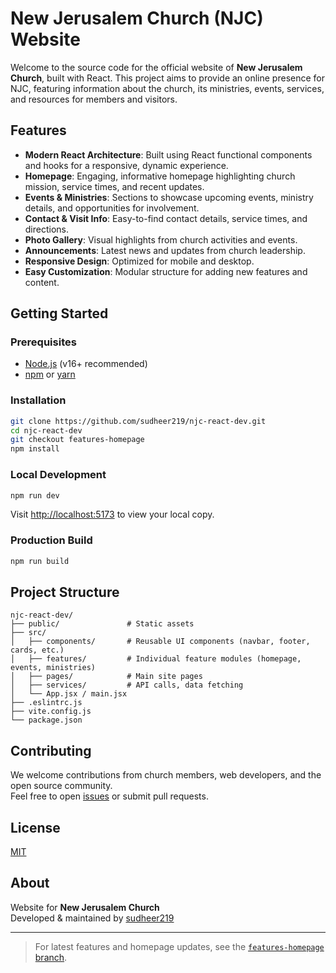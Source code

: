 # New Jerusalem Church (NJC) Website

Welcome to the source code for the official website of **New Jerusalem Church**, built with React. This project aims to provide an online presence for NJC, featuring information about the church, its ministries, events, services, and resources for members and visitors.

## Features

- **Modern React Architecture**: Built using React functional components and hooks for a responsive, dynamic experience.
- **Homepage**: Engaging, informative homepage highlighting church mission, service times, and recent updates.
- **Events & Ministries**: Sections  to showcase upcoming events, ministry details, and opportunities for involvement.
- **Contact & Visit Info**: Easy-to-find contact details, service times, and directions.
- **Photo Gallery**: Visual highlights from church activities and events.
- **Announcements**: Latest news and updates from church leadership.
- **Responsive Design**: Optimized for mobile and desktop.
- **Easy Customization**: Modular structure for adding new features and content.

## Getting Started

### Prerequisites

- [Node.js](https://nodejs.org/) (v16+ recommended)
- [npm](https://www.npmjs.com/) or [yarn](https://yarnpkg.com/)

### Installation

```bash
git clone https://github.com/sudheer219/njc-react-dev.git
cd njc-react-dev
git checkout features-homepage
npm install
```

### Local Development

```bash
npm run dev
```

Visit [http://localhost:5173](http://localhost:5173) to view your local copy.

### Production Build

```bash
npm run build
```

## Project Structure

```
njc-react-dev/
├── public/               # Static assets
├── src/
│   ├── components/       # Reusable UI components (navbar, footer, cards, etc.)
│   ├── features/         # Individual feature modules (homepage, events, ministries)
│   ├── pages/            # Main site pages
│   ├── services/         # API calls, data fetching
│   └── App.jsx / main.jsx
├── .eslintrc.js
├── vite.config.js
└── package.json
```

## Contributing

We welcome contributions from church members, web developers, and the open source community.  
Feel free to open [issues](https://github.com/sudheer219/njc-react-dev/issues) or submit pull requests.

## License

[MIT](LICENSE)

## About

Website for **New Jerusalem Church**  
Developed & maintained by [sudheer219](https://github.com/sudheer219)

---

> For latest features and homepage updates, see the [`features-homepage` branch](https://github.com/sudheer219/njc-react-dev/tree/features-homepage).
